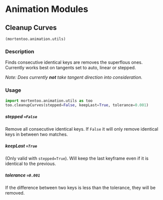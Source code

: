# Animation Modules

## Cleanup Curves

`(mortentoo.animation.utils)`

### Description

Finds consecutive identical keys are removes the superflous ones. Currently works best on tangents set to auto, linear or stepped.

_Note: Does currently **not** take tangent direction into consideration._

### Usage

```python 
import mortentoo.animation.utils as too
too.cleanupCurves(stepped=False, keepLast=True, tolerance=0.001)
```


##### stepped `=False`
Remove all consecutive identical keys. If `False` it will only remove identical keys in between two matches.

##### keepLast `=True`
(Only valid with `stepped=True`). Will keep the last keyframe even if it is identical to the previous.

##### tolerance `=0.001`
If the difference between two keys is less than the tolerance, they will be removed.
